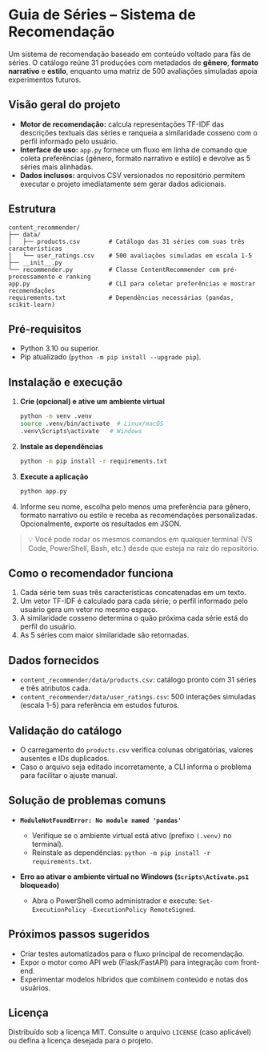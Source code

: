 # Guia de Séries – Sistema de Recomendação

Um sistema de recomendação baseado em conteúdo voltado para fãs de séries. O catálogo reúne 31 produções com metadados de **gênero**, **formato narrativo** e **estilo**, enquanto uma matriz de 500 avaliações simuladas apoia experimentos futuros.

## Visão geral do projeto

- **Motor de recomendação:** calcula representações TF-IDF das descrições textuais das séries e ranqueia a similaridade cosseno com o perfil informado pelo usuário.
- **Interface de uso:** `app.py` fornece um fluxo em linha de comando que coleta preferências (gênero, formato narrativo e estilo) e devolve as 5 séries mais alinhadas.
- **Dados inclusos:** arquivos CSV versionados no repositório permitem executar o projeto imediatamente sem gerar dados adicionais.

## Estrutura

```
content_recommender/
├── data/
│   ├── products.csv        # Catálogo das 31 séries com suas três características
│   └── user_ratings.csv    # 500 avaliações simuladas em escala 1-5
├── __init__.py
└── recommender.py          # Classe ContentRecommender com pré-processamento e ranking
app.py                      # CLI para coletar preferências e mostrar recomendações
requirements.txt            # Dependências necessárias (pandas, scikit-learn)
```

## Pré-requisitos

- Python 3.10 ou superior.
- Pip atualizado (`python -m pip install --upgrade pip`).

## Instalação e execução

1. **Crie (opcional) e ative um ambiente virtual**
   ```bash
   python -m venv .venv
   source .venv/bin/activate  # Linux/macOS
   .venv\Scripts\activate   # Windows
   ```
2. **Instale as dependências**
   ```bash
   python -m pip install -r requirements.txt
   ```
3. **Execute a aplicação**
   ```bash
   python app.py
   ```
4. Informe seu nome, escolha pelo menos uma preferência para gênero, formato narrativo ou estilo e receba as recomendações personalizadas. Opcionalmente, exporte os resultados em JSON.

> 💡 Você pode rodar os mesmos comandos em qualquer terminal (VS Code, PowerShell, Bash, etc.) desde que esteja na raiz do repositório.

## Como o recomendador funciona

1. Cada série tem suas três características concatenadas em um texto.
2. Um vetor TF-IDF é calculado para cada série; o perfil informado pelo usuário gera um vetor no mesmo espaço.
3. A similaridade cosseno determina o quão próxima cada série está do perfil do usuário.
4. As 5 séries com maior similaridade são retornadas.

## Dados fornecidos

- `content_recommender/data/products.csv`: catálogo pronto com 31 séries e três atributos cada.
- `content_recommender/data/user_ratings.csv`: 500 interações simuladas (escala 1-5) para referência em estudos futuros.

## Validação do catálogo

- O carregamento do `products.csv` verifica colunas obrigatórias, valores ausentes e IDs duplicados.
- Caso o arquivo seja editado incorretamente, a CLI informa o problema para facilitar o ajuste manual.

## Solução de problemas comuns

- **`ModuleNotFoundError: No module named 'pandas'`**
  - Verifique se o ambiente virtual está ativo (prefixo `(.venv)` no terminal).
  - Reinstale as dependências: `python -m pip install -r requirements.txt`.

- **Erro ao ativar o ambiente virtual no Windows (`Scripts\Activate.ps1` bloqueado)**
  - Abra o PowerShell como administrador e execute: `Set-ExecutionPolicy -ExecutionPolicy RemoteSigned`.

## Próximos passos sugeridos

- Criar testes automatizados para o fluxo principal de recomendação.
- Expor o motor como API web (Flask/FastAPI) para integração com front-end.
- Experimentar modelos híbridos que combinem conteúdo e notas dos usuários.

## Licença

Distribuído sob a licença MIT. Consulte o arquivo `LICENSE` (caso aplicável) ou defina a licença desejada para o projeto.
